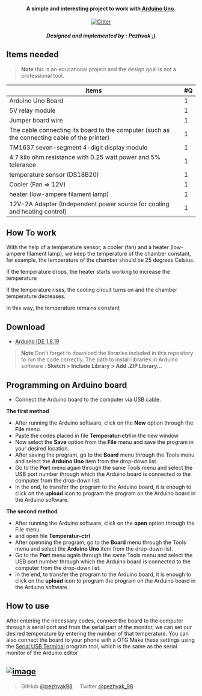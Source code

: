 <h4 align="center">A simple and interesting project to work with<a href="https://www.arduino.cc/" target="_blank"> Arduino Uno</a>.</h4>
<p align="center">
  <a href="https://www.arduino.cc/en/software">
    <img src="https://www.svgrepo.com/show/353423/arduino.svg"
         alt="Gitter">
  </a>
  <h5 align="center">Designed and implemented by : Pezhvak ;)</h5>
</p>

## Items needed

> **Note**
> this is an educational project and the design goal is not a professional tool.

| items                                                                                        | #Q  |
| -------------------------------------------------------------------------------------------- | --- |
| Arduino Uno Board                                                                            | 1   |
| 5V relay module                                                                              | 1   |
| Jumper board wire                                                                            | 1   |
| The cable connecting its board to the computer (such as the connecting cable of the printer) | 1   |
| TM1637 seven-segment 4-digit display module                                                  | 1   |
| 4.7 kilo ohm resistance with 0.25 watt power and 5% tolerance                                | 1   |
| temperature sensor (DS18B20)                                                                 | 1   |
| Cooler (Fan => 12V)                                                                          | 1   |
| heater (low-ampere filament lamp)                                                            | 1   |
| 12V-2A Adapter (Independent power source for cooling and heating control)                    | 1   |

## How To work

With the help of a temperature sensor, a cooler (fan) and a heater (low-ampere filament lamp), we keep the temperature of the chamber constant, for example, the temperature of the chamber should be 25 degrees Celsius.

If the temperature drops, the heater starts working to increase the temperature

If the temperature rises, the cooling circuit turns on and the chamber temperature decreases.

In this way, the temperature remains constant

## Download

- [Arduino IDE 1.8.19](https://www.arduino.cc/en/software)

> **Note**
> Don't forget to download the libraries included in this repository to run the code correctly.
> The path to install libraries in Arduino software :
> **Sketch > Include Library > Add .ZIP Library…**

## Programming on Arduino board

- Connect the Arduino board to the computer via USB cable.

**The first method**

- After running the Arduino software, click on the **New** option through the **File** menu.
- Paste the codes placed in file **Temperatur-ctrl** in the new window
- Now select the **Save** option from the **File** menu and save the program in your desired location.
- After saving the program, go to the **Board** menu through the Tools menu and select the **Arduino Uno** item from the drop-down list.
- Go to the **Port** menu again through the same Tools menu and select the USB port number through which the Arduino board is connected to the computer from the drop-down list.
- In the end, to transfer the program to the Arduino board, it is enough to click on the **upload** icon to program the program on the Arduino board in the Arduino software.

**The second method**

- After running the Arduino software, click on the **open** option through the File menu.
- and open file **Temperatur-ctrl**
- After openning the program, go to the **Board** menu through the Tools menu and select the **Arduino Uno** item from the drop-down list.
- Go to the **Port** menu again through the same Tools menu and select the USB port number through which the Arduino board is connected to the computer from the drop-down list.
- In the end, to transfer the program to the Arduino board, it is enough to click on the **upload** icon to program the program on the Arduino board in the Arduino software.

## How to use

After entering the necessary codes, connect the board to the computer through a serial port and from the serial part of the monitor, we can set our desired temperature by entering the number of that temperature. You can also connect the board to your phone with a OTG Make these settings using the [Serial USB Terminal](https://play.google.com/store/apps/details?id=de.kai_morich.serial_usb_terminal&hl=fa&gl=US&pli=1) program tool, which is the same as the serial monitor of the Arduino editor

## [![image](https://www.linkpicture.com/q/Screenshot-from-2022-12-30-23-30-28.png)](https://www.linkpicture.com/view.php?img=LPic63af440db3c922033888547)

> GitHub [@pezhvak98](https://github.com/pezhvak98) &nbsp;&middot;&nbsp;
> Twitter [@pezhvak_98](https://twitter.com/pezhvak_98)
